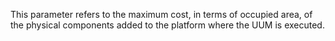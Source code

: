 This parameter refers to the maximum cost, in terms of occupied area, of the physical components added to the platform where the UUM is executed.
